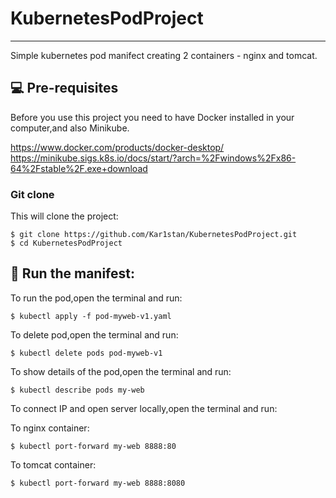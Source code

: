 # KubernetesPodProject
***
Simple kubernetes pod manifect creating 2 containers - nginx and tomcat. 

## 💻 Pre-requisites

Before you use this project you need to have Docker installed in your computer,and also Minikube.

https://www.docker.com/products/docker-desktop/
https://minikube.sigs.k8s.io/docs/start/?arch=%2Fwindows%2Fx86-64%2Fstable%2F.exe+download

### Git clone
This will clone the project:
```
$ git clone https://github.com/Kar1stan/KubernetesPodProject.git
$ cd KubernetesPodProject
```

## 🚀 Run the manifest: 
To run the pod,open the terminal and run:
```
$ kubectl apply -f pod-myweb-v1.yaml
```
To delete pod,open the terminal and run:
```
$ kubectl delete pods pod-myweb-v1
```
To show details of the pod,open the terminal and run:
```
$ kubectl describe pods my-web
```
To connect IP and open server locally,open the terminal and run:

To nginx container:
```
$ kubectl port-forward my-web 8888:80
```
To tomcat container:
```
$ kubectl port-forward my-web 8888:8080
```

